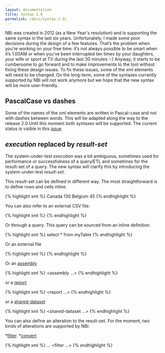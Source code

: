 ```yaml
---
layout: documentation
title: Syntax 2.0
permalink: /docs/syntax-2-0/
---
```

NBi was created in 2012 (as a New Year's resolution) and is supporting the same syntax in the last six years. Unfortunately, I made some poor decisions during the design of a few features. That’s the problem when you’re working on your free time: it’s not always possible to be smart when it’s 1.00AM or when you’ve been interrupted ten times by your daughters, your wife or sport at TV during the last 30 minutes :-) Anyway, it starts to be cumbersome to go forward and to make improvements to the tool without fixing these design issues. To fix these issues, some of the xml elements will need to be changed.  On the long-term, some of the syntaxes currently supported by NBi will not work anymore but we hope that the new syntax will be more user-friendly.

## PascalCase vs dashes

Some of the names of the xml elements are written in Pascal-case and not with dashes between words. This will be adapted along the way to the release 2.0 Until this moment both syntaxes will be supported. The current status is visible in this [issue](http://github.com/Seddryck/NBi/issues/288)

## *execution* replaced by *result-set*

The system-under-test *execution* was a bit ambiguous, sometimes used for performance or successfulness of a query/ETL and sometimes for the result-set of a query. The new syntax will clarify this by introducing the system-under-test *result-set*.

This result-set can be defined in different way. The most straightforward is to define rows and cells inline. 

{% highlight xml %}
<resultSet>
  <row>
    <cell>Canada</cell>
    <cell>130</cell>
  </row>
  <row>
    <cell>Belgium</cell>
    <cell>45</cell>
  </row>
</resultSet>
{% endhighlight %}

You can also refer to an external CSV file:

{% highlight xml %}
<resultSet file="myFile.csv"/>
{% endhighlight %}

Or through a query. This query can be sourced from an inline definition

{% highlight xml %}
<resultSet>
  <query>
    select * from myTable
  </query>
<resultSet>
{% endhighlight %}

Or an external file

{% highlight xml %}
<resultSet>
  <query file="myQuery.sql"/>
<resultSet>
{% endhighlight %}

Or an [assembly](../docs/query-assembly)

{% highlight xml %}
<resultSet>
  <query>
    <assembly ...>
  <query>
<resultSet>
{% endhighlight %}

or a [report](../docs/query-report#dataset)

{% highlight xml %}
<resultSet>
  <query>
    <report ...>
  <query>
<resultSet>
{% endhighlight %}

or a [shared-dataset](../docs/shared-dataset)

{% highlight xml %}
<resultSet>
  <query>
    <shared-dataset ...>
  <query>
<resultSet>
{% endhighlight %}

You can also define an alteration to the result-set. For the moment, two kinds of alterations are supported by NBi:

*[filter](../docs/resultset-rows-count-advanced/#filter).
*[convert](../docs/resultset-alterations/#Converts)

{% highlight xml %}
<resultSet>
  <query>
    ...
  <query>
  <alteration>
    <filter ...>
  </alteration>
<resultSet>
{% endhighlight %}